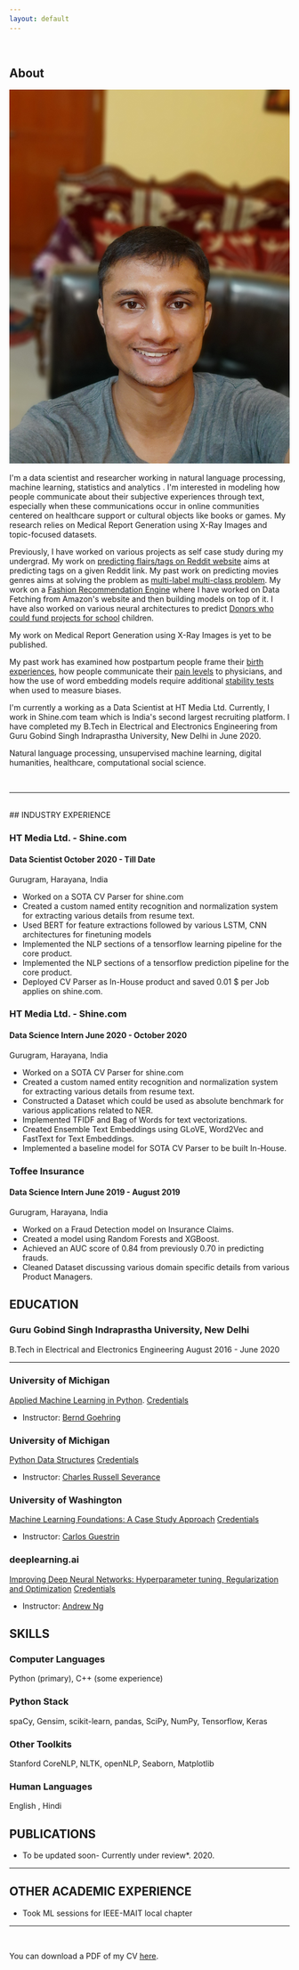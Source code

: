 ```yaml
---
layout: default
---
```


<br>

## About

<img class="profile-picture" src="20200906_003356.jpg">

I'm a data scientist and researcher working in natural language processing, machine learning, statistics and analytics . I'm interested in modeling how people communicate about their subjective experiences through text, especially when these communications occur in online communities centered on healthcare support or cultural objects like books or games. My research relies on Medical Report Generation using X-Ray Images and topic-focused datasets. 

Previously, I have worked on various projects as self case study during my undergrad. My work on [predicting flairs/tags on Reddit website](https://github.com/aman-sawarn/Reddit-Flair-Detection) aims at predicting tags on a given Reddit link. 
My past work on predicting movies genres aims at solving the problem as [multi-label multi-class problem](https://medium.com/towards-artificial-intelligence/keras-for-multi-label-text-classification-86d194311d0e). My work on a [Fashion Recommendation Engine](https://github.com/aman-sawarn/Amazon-Fashion-Discovery-Engine) where I have worked on Data Fetching from Amazon's website and then building models on top of it.  I have also worked on various neural architectures to predict [Donors who could fund projects for school](https://github.com/aman-sawarn/Donor-Choose-Automation) children. 

My work on Medical Report Generation using X-Ray Images is yet to be published.


My past work has examined how postpartum people frame their [birth experiences](https://maria-antoniak.github.io/resources/2019_cscw_birth_stories.pdf),  how people communicate their [pain levels](https://maria-antoniak.github.io/resources/2020_frontiers_pain.pdf) to physicians, and how the use of word embedding models require additional [stability tests](https://maria-antoniak.github.io/resources/2018_evaluating_stability.pdf) when used to measure biases.

I'm currently a working as a Data Scientist at HT Media Ltd. Currently, I work in Shine.com team which is India's second largest recruiting platform.  I have completed my B.Tech in Electrical and Electronics Engineering from Guru Gobind Singh Indraprastha University, New Delhi in June 2020. 


Natural language processing, unsupervised machine learning, digital humanities, healthcare, computational social science.


<br>

--- ---

<br>
## INDUSTRY EXPERIENCE


### HT Media Ltd. - Shine.com
#### Data Scientist                                       October 2020 - Till Date 
Gurugram, Harayana, India  

* Worked on a SOTA CV Parser for shine.com
* Created a custom named entity recognition and normalization system for extracting various details from resume text.
* Used BERT for feature extractions followed by various LSTM, CNN architectures for finetuning models
* Implemented the NLP sections of a tensorflow learning pipeline for the core product.
* Implemented the NLP sections of a tensorflow prediction pipeline for the core product.
* Deployed CV Parser as In-House product and saved 0.01 $ per Job applies on shine.com.



### HT Media Ltd. - Shine.com
#### Data Science Intern                                       June 2020 - October 2020
Gurugram, Harayana, India  

* Worked on a SOTA CV Parser for shine.com
* Created a custom named entity recognition and normalization system for extracting various details from resume text.
* Constructed a Dataset which could be used as absolute benchmark for various applications related to NER.
* Implemented TFIDF and Bag of Words for text vectorizations.
* Created Ensemble Text Embeddings using GLoVE, Word2Vec and FastText for Text Embeddings. 
* Implemented a baseline model for SOTA CV Parser to be built In-House. 



### Toffee Insurance
#### Data Science Intern                                    June 2019 - August 2019
Gurugram, Harayana, India  

* Worked on a Fraud Detection model on Insurance Claims. 
* Created a model using Random Forests and XGBoost.
* Achieved an AUC score of 0.84 from previously 0.70 in predicting frauds.
* Cleaned Dataset discussing various domain specific details from various Product Managers.





## EDUCATION 




### Guru Gobind Singh Indraprastha University, New Delhi
B.Tech in Electrical and Electronics Engineering
August 2016 - June 2020

---

### University of Michigan
[Applied Machine Learning in Python](https://www.coursera.org/learn/python-machine-learning).         [Credentials](https://www.coursera.org/account/accomplishments/verify/F3XLLRXQ2E6Y) 
* Instructor: [Bernd Goehring](https://www.coursera.org/instructor/kevyn-ct)



### University of Michigan
[Python Data Structures](https://www.coursera.org/learn/python-data)           [Credentials](https://www.coursera.org/account/accomplishments/verify/U5J535AWPELN) 
* Instructor: [Charles Russell Severance](https://www.coursera.org/instructor/drchuck)



### University of Washington
[Machine Learning Foundations: A Case Study Approach](https://www.coursera.org/learn/ml-foundations)           [Credentials](https://www.coursera.org/account/accomplishments/verify/3SV2AB4U79F3) 
* Instructor: [Carlos Guestrin](https://www.coursera.org/instructor/guestrin)



### deeplearning.ai
[Improving Deep Neural Networks: Hyperparameter tuning, Regularization and Optimization](https://www.coursera.org/learn/deep-neural-network)          [Credentials](https://www.coursera.org/account/accomplishments/verify/7R7MPNFAMMRE) 
* Instructor: [Andrew Ng](https://www.coursera.org/instructor/andrewng)







## SKILLS





### Computer Languages

Python (primary), C++ (some experience)

### Python Stack

spaCy, Gensim, scikit-learn, pandas, SciPy, NumPy, Tensorflow, Keras

### Other Toolkits

Stanford CoreNLP, NLTK, openNLP, Seaborn, Matplotlib

### Human Languages

English ,  Hindi






## PUBLICATIONS

* To be updated soon- Currently under review*. 2020.


---


## OTHER ACADEMIC EXPERIENCE

* Took ML sessions for IEEE-MAIT local chapter  

--- ---

<br>

You can download a PDF of my CV [here](http://aman-sawarn.github.io/resources/aman_res.pdf).

<br>



<!-- ---




<br>
<br> -->



<br><br><br>
